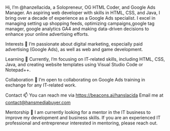 Hi, I’m @hanzellacida, a Solopreneur, OG HTML Coder, and Google Ads Manager.
An aspiring web developer with skills in HTML, CSS, and Java, I bring over a decade of experience as a Google Ads specialist. I excel in managing setting up shopping feeds, optimizing campaigns,google tag manager, google analytics GA4 and making data-driven decisions to enhance your online advertising efforts.

Interests
👀 I’m passionate about digital marketing, especially paid advertising (Google Ads), as well as web and game development.

Learning
🌱 Currently, I’m focusing on IT-related skills, including HTML, CSS, Java, and creating website templates using Visual Studio Code or Notepad++.

Collaboration
💞️ I’m open to collaborating on Google Ads training in exchange for any IT-related work.

Contact
📫 You can reach me via https://beacons.ai/hanslacida
Email me at contact@hansmediabuyer.com

Mentorship
👀 I am currently looking for a mentor in the IT business to improve my development and business skills. If you are an experienced IT professional and entrepreneur interested in mentoring, please reach out.
